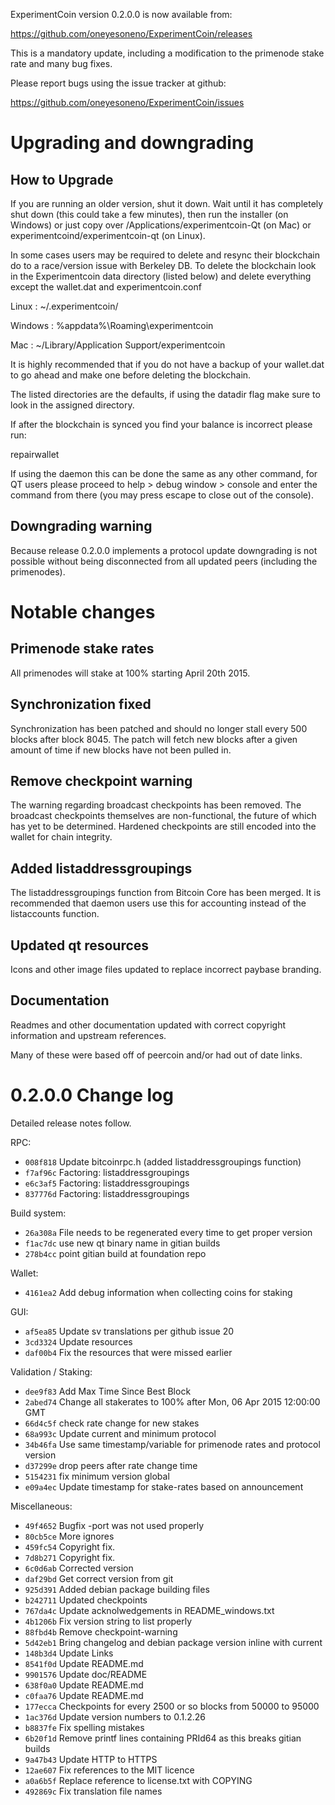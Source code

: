 ExperimentCoin version 0.2.0.0 is now available from:

  https://github.com/oneyesoneno/ExperimentCoin/releases

This is a mandatory update, including a modification to the primenode stake
rate and many bug fixes.

Please report bugs using the issue tracker at github:

  https://github.com/oneyesoneno/ExperimentCoin/issues

Upgrading and downgrading
=========================

How to Upgrade
--------------

If you are running an older version, shut it down. Wait until it has completely
shut down (this could take a few minutes), then run the installer (on Windows)
or just copy over /Applications/experimentcoin-Qt (on Mac) or experimentcoind/experimentcoin-qt (on Linux).

In some cases users may be required to delete and resync their blockchain do to
a race/version issue with Berkeley DB. To delete the blockchain look in the
Experimentcoin data directory (listed below) and delete everything except the
wallet.dat and experimentcoin.conf

Linux : ~/.experimentcoin/

Windows : %appdata%\Roaming\experimentcoin

Mac : ~/Library/Application Support/experimentcoin

It is highly recommended that if you do not have a backup of your wallet.dat
to go ahead and make one before deleting the blockchain.

The listed directories are the defaults, if using the datadir flag make sure to
look in the assigned directory.

If after the blockchain is synced you find your balance is incorrect please run:

repairwallet

If using the daemon this can be done the same as any other command, for QT users
please proceed to help > debug window > console and enter the command from there
(you may press escape to close out of the console).

Downgrading warning
---------------------

Because release 0.2.0.0 implements a protocol update downgrading is not
possible without being disconnected from all updated peers (including the
primenodes).

Notable changes
===============

Primenode stake rates
---------------------

All primenodes will stake at 100% starting April 20th 2015.

Synchronization fixed
---------------------

Synchronization has been patched and should no longer stall every 500 blocks
after block 8045. The patch will fetch new blocks after a given amount of time
if new blocks have not been pulled in.

Remove checkpoint warning
-------------------------

The warning regarding broadcast checkpoints has been removed. The broadcast
checkpoints themselves are non-functional, the future of which has yet to be
determined. Hardened checkpoints are still encoded into the wallet for chain
integrity.

Added listaddressgroupings
--------------------------

The listaddressgroupings function from Bitcoin Core has been merged. It is
recommended that daemon users use this for accounting instead of the
listaccounts function.

Updated qt resources
--------------------

Icons and other image files updated to replace incorrect paybase branding.

Documentation
-------------

Readmes and other documentation updated with correct copyright information and
upstream references.

Many of these were based off of peercoin and/or had out of date links.

0.2.0.0 Change log
===================

Detailed release notes follow.

RPC:
- `008f818` Update bitcoinrpc.h (added listaddressgroupings function)
- `f7af96c` Factoring: listaddressgroupings
- `e6c3af5` Factoring: listaddressgroupings
- `837776d` Factoring: listaddressgroupings

Build system:
- `26a308a` File needs to be regenerated every time to get proper version
- `f1ac7dc` use new qt binary name in gitian builds
- `278b4cc` point gitian build at foundation repo

Wallet:
- `4161ea2` Add debug information when collecting coins for staking

GUI:
- `af5ea85` Update sv translations per github issue 20
- `3cd3324` Update resources
- `daf00b4` Fix the resources that were missed earlier

Validation / Staking:
- `dee9f83` Add Max Time Since Best Block
- `2abed74` Change all stakerates to 100% after Mon, 06 Apr 2015 12:00:00 GMT
- `66d4c5f` check rate change for new stakes
- `68a993c` Update current and minimum protocol
- `34b46fa` Use same timestamp/variable for primenode rates and protocol version
- `d37299e` drop peers after rate change time
- `5154231` fix minimum version global
- `e09a4ec` Update timestamp for stake-rates based on announcement

Miscellaneous:
- `49f4652` Bugfix -port was not used properly
- `80cb5ce` More ignores
- `459fc54` Copyright fix.
- `7d8b271` Copyright fix.
- `6c0d6ab` Corrected version
- `daf29bd` Get correct version from git
- `925d391` Added debian package building files
- `b242711` Updated checkpoints
- `767da4c` Update acknolwedgements in README_windows.txt
- `4b1206b` Fix version string to list properly
- `88fbd4b` Remove checkpoint-warning
- `5d42eb1` Bring changelog and debian package version inline with current
- `148b3d4` Update Links
- `8541f0d` Update README.md
- `9901576` Update doc/README
- `638f0a0` Update README.md
- `c0faa76` Update README.md
- `177ecca` Checkpoints for every 2500 or so blocks from 50000 to 95000
- `1ac376d` Update version numbers to 0.1.2.26
- `b8837fe` Fix spelling mistakes
- `6b20f1d` Remove printf lines containing PRId64 as this breaks gitian builds
- `9a47b43` Update HTTP to HTTPS
- `12ae607` Fix references to the MIT licence
- `a0a6b5f` Replace reference to license.txt with COPYING
- `492869c` Fix translation file names
